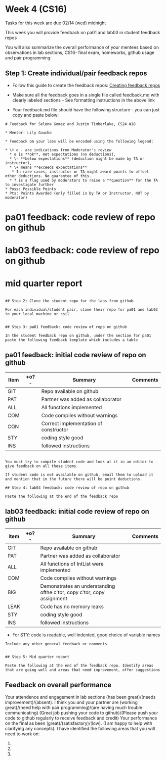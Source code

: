 # Week 4 (CS16)

Tasks for this week are due 02/14 (wed) midnight

This week you will provide feedback on pa01 and lab03 in student feedback repos

You will also summarize the overall performance of your mentees based on observations in lab sections, CS16- final exam, homeworks, github usage and pair programming


## Step 1: Create individual/pair feedback repos

* Follow this guide to create the feedback repos:
[Creating feedback repos](https://github.com/ucsb-cs16-24-mirza-mentors/weekly-guidelines/blob/master/create_feedback_repo.md)
* Make sure all the feedback goes in a single file called feedback.md with clearly labeled sections - See formatting instructions in the above link

* Your feedback.md file should have the following structure - you can just copy and paste below:

```
# Feedback for Selena Gomez and Justin Timberlake, CS24 W18

* Mentor: Lily Gaucho

* Feedback on your labs will be encoded using the following legend:

* \+ o - are indications from Moderator's review
  * o is **ok**, met expectations (no deductions),
  * \- **below expectations** (deduction might be made by TA or instructor), 
  * \+ means **exceeds expectations** 
   * In rare cases, instructor or TA might award points to offset other deductions. No guarantee of this.
  * ? is a flag used by moderators to raise a **question** for the TA to investigate further
* Poss: Possible Points
* Pts: Points Awarded (only filled in by TA or Instructor, NOT by moderator)
```

# pa01 feedback: code review of repo on github

# lab03 feedback: code review of repo on github

# mid quarter report
```

## Step 2: Clone the student repo for the labs from github

For each individual/student pair, clone their repo for pa01 and lab03 to your local machine or csil 


## Step 3: pa01 feedback: code review of repo on github

In the student feedback repo on github, under the section for pa01 paste the following feedback template which includes a table 

```
## pa01 feedback: initial code review of repo on github

| Item | +o?-  |   Summary | Comments  
|------|-------|-------------|-----------
| GIT  |       | Repo available on github|
| PAT  |       | Partner was added as collaborator|
| ALL  |       | All functions implemented|
| COM  |       | Code compiles without warnings | 
| CON  |       | Correct implementation of constructor  |
| STY  |       | coding style good  |
| INS  |       | followed instructions   |

```

You must try to compile student code and look at it in an editor to give feedback on all these items. 

If student code is not available on github, email them to upload it and mention that in the future there will be point deductions. 

## Step 4: lab03 feedback: code review of repo on github

Paste the following at the end of the feedback repo

```
## lab03 feedback: initial code review of repo on github

| Item | +o?-  |   Summary | Comments  
|------|-------|-------------|-----------
| GIT  |       | Repo available on github|
| PAT  |       | Partner was added as collaborator|
| ALL  |       | All functions of IntList were implemented|
| COM  |       | Code compiles without warnings | 
| BIG  |       | Demonstrates an understanding ofthe c'tor, copy c'tor, copy assignment  |
| LEAK |       | Code has no memory leaks|
| STY  |       | coding style good  |
| INS  |       | followed instructions   |


* For STY: code is readable, well indented, good choice of variable names

```
Include any other general feedback or comments


## Step 5: Mid quarter report

Paste the following at the end of the feedback repo. Identify areas that are going well and areas that need improvement, offer suggestions

```
## Feedback on overall performance

Your attendence and engagement in lab sections (has been great)/(needs improvement)/(absent).
I think you and your partner are (working great)/(need help with pair programming)/(are having much trouble communicating)
(Great job pushing your code to github)/(Please push your code to github regularly to receive feedback and credit)
Your performance on the final as been (great)/(satisfactory)/(low). (I am happy to help with clarifying any concepts). I have identified the following areas that you will need to work on:

1.
2.
3.

```